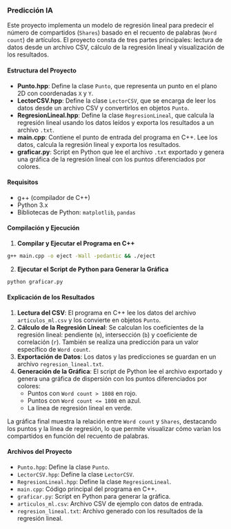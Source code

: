 ### Predicción IA

Este proyecto implementa un modelo de regresión lineal para predecir el número de compartidos (`Shares`) basado en el recuento de palabras (`Word count`) de artículos. El proyecto consta de tres partes principales: lectura de datos desde un archivo CSV, cálculo de la regresión lineal y visualización de los resultados.

#### Estructura del Proyecto

- **Punto.hpp**: Define la clase `Punto`, que representa un punto en el plano 2D con coordenadas `X` y `Y`.
- **LectorCSV.hpp**: Define la clase `LectorCSV`, que se encarga de leer los datos desde un archivo CSV y convertirlos en objetos `Punto`.
- **RegresionLineal.hpp**: Define la clase `RegresionLineal`, que calcula la regresión lineal usando los datos leídos y exporta los resultados a un archivo `.txt`.
- **main.cpp**: Contiene el punto de entrada del programa en C++. Lee los datos, calcula la regresión lineal y exporta los resultados.
- **graficar.py**: Script en Python que lee el archivo `.txt` exportado y genera una gráfica de la regresión lineal con los puntos diferenciados por colores.

#### Requisitos

- g++ (compilador de C++)
- Python 3.x
- Bibliotecas de Python: `matplotlib`, `pandas`

#### Compilación y Ejecución

1. **Compilar y Ejecutar el Programa en C++**

```sh
g++ main.cpp -o eject -Wall -pedantic && ./eject
```

2. **Ejecutar el Script de Python para Generar la Gráfica**

```sh
python graficar.py
```

#### Explicación de los Resultados

1. **Lectura del CSV**: El programa en C++ lee los datos del archivo `articulos_ml.csv` y los convierte en objetos `Punto`.
2. **Cálculo de la Regresión Lineal**: Se calculan los coeficientes de la regresión lineal: pendiente (`m`), intersección (`b`) y coeficiente de correlación (`r`). También se realiza una predicción para un valor específico de `Word count`.
3. **Exportación de Datos**: Los datos y las predicciones se guardan en un archivo `regresion_lineal.txt`.
4. **Generación de la Gráfica**: El script de Python lee el archivo exportado y genera una gráfica de dispersión con los puntos diferenciados por colores:
    - Puntos con `Word count > 1808` en rojo.
    - Puntos con `Word count <= 1808` en azul.
    - La línea de regresión lineal en verde.

La gráfica final muestra la relación entre `Word count` y `Shares`, destacando los puntos y la línea de regresión, lo que permite visualizar cómo varían los compartidos en función del recuento de palabras.

#### Archivos del Proyecto

- `Punto.hpp`: Define la clase `Punto`.
- `LectorCSV.hpp`: Define la clase `LectorCSV`.
- `RegresionLineal.hpp`: Define la clase `RegresionLineal`.
- `main.cpp`: Código principal del programa en C++.
- `graficar.py`: Script en Python para generar la gráfica.
- `articulos_ml.csv`: Archivo CSV de ejemplo con datos de entrada.
- `regresion_lineal.txt`: Archivo generado con los resultados de la regresión lineal.
